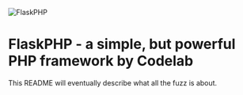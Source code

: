 ![FlaskPHP](http://www.flaskphp.com/flaskphp.png)

# FlaskPHP - a simple, but powerful PHP framework by Codelab

This README will eventually describe what all the fuzz is about.